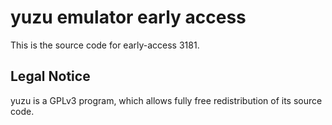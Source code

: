 yuzu emulator early access
=============

This is the source code for early-access 3181.

## Legal Notice

yuzu is a GPLv3 program, which allows fully free redistribution of its source code.